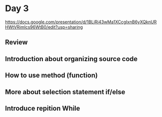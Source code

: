 # Day 3
https://docs.google.com/presentation/d/1BLjRi43wMa1XCcgIxnB6yXQknURHWtVRimIcs96WtB0/edit?usp=sharing

## Review
## Introduction about organizing source code
## How to use method (function)
## More about selection statement if/else
## Introduce repition While


